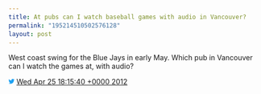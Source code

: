 ```yaml
---
title: At pubs can I watch baseball games with audio in Vancouver?
permalink: "195214510502576128"
layout: post
---
```


West coast swing for the Blue Jays in early May. Which pub in Vancouver can I watch the games at, with audio?

<img src="/images/twitter.png" width="12" /> [Wed Apr 25 18:15:40 +0000 2012](https://twitter.com/sillygwailo/status/195214510502576128)